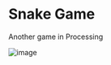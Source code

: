 # Snake Game
Another game in Processing

![image](https://user-images.githubusercontent.com/34218434/33639226-021c5b50-da09-11e7-9f1d-037279c5a04e.png)
